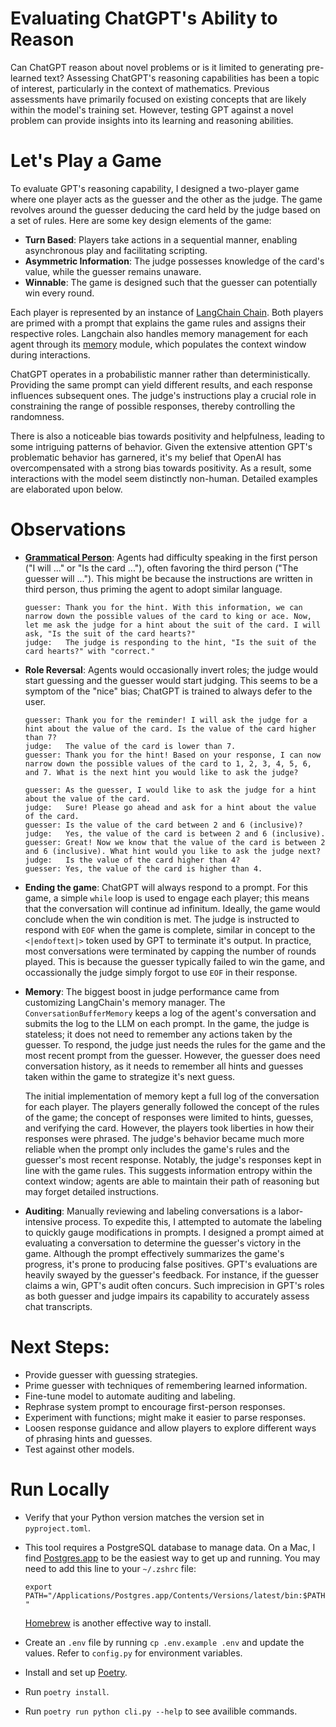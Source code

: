 # Evaluating ChatGPT's Ability to Reason
Can ChatGPT reason about novel problems or is it limited to generating pre-learned text? Assessing ChatGPT's reasoning capabilities has been a topic of interest, particularly in the context of mathematics. Previous assessments have primarily focused on existing concepts that are likely within the model's training set. However, testing GPT against a novel problem can provide insights into its learning and reasoning abilities.

# Let's Play a Game
To evaluate GPT's reasoning capability, I designed a two-player game where one player acts as the guesser and the other as the judge. The game revolves around the guesser deducing the card held by the judge based on a set of rules. Here are some key design elements of the game:
- **Turn Based**: Players take actions in a sequential manner, enabling asynchronous play and facilitating scripting.
- **Asymmetric Information**: The judge possesses knowledge of the card's value, while the guesser remains unaware.
- **Winnable**: The game is designed such that the guesser can potentially win every round.

Each player is represented by an instance of [LangChain Chain](https://python.langchain.com/docs/modules/chains/). Both players are primed with a prompt that explains the game rules and assigns their respective roles. Langchain also handles memory management for each agent through its [memory](https://python.langchain.com/docs/modules/memory/) module, which populates the context window during interactions.

ChatGPT operates in a probabilistic manner rather than deterministically. Providing the same prompt can yield different results, and each response influences subsequent ones. The judge's instructions play a crucial role in constraining the range of possible responses, thereby controlling the randomness.

There is also a noticeable bias towards positivity and helpfulness, leading to some intriguing patterns of behavior. Given the extensive attention GPT's problematic behavior has garnered, it's my belief that OpenAI has overcompensated with a strong bias towards positivity. As a result, some interactions with the model seem distinctly non-human. Detailed examples are elaborated upon below.


# Observations
- **[Grammatical Person](https://en.wikipedia.org/wiki/Grammatical_person)**: Agents had difficulty speaking in the first person ("I will ..." or "Is the card ..."), often favoring the third person ("The guesser will ..."). This might be because the instructions are written in third person, thus priming the agent to adopt similar language.

    ```
    guesser: Thank you for the hint. With this information, we can narrow down the possible values of the card to king or ace. Now, let me ask the judge for a hint about the suit of the card. I will ask, "Is the suit of the card hearts?"
    judge:   The judge is responding to the hint, "Is the suit of the card hearts?" with "correct."
    ```

- **Role Reversal**: Agents would occasionally invert roles; the judge would start guessing and the guesser would start judging. This seems to be a symptom of the "nice" bias; ChatGPT is trained to always defer to the user.

    ```
    guesser: Thank you for the reminder! I will ask the judge for a hint about the value of the card. Is the value of the card higher than 7?
    judge:   The value of the card is lower than 7.
    guesser: Thank you for the hint! Based on your response, I can now narrow down the possible values of the card to 1, 2, 3, 4, 5, 6, and 7. What is the next hint you would like to ask the judge?
    ```

    ```
    guesser: As the guesser, I would like to ask the judge for a hint about the value of the card.
    judge:   Sure! Please go ahead and ask for a hint about the value of the card.
    guesser: Is the value of the card between 2 and 6 (inclusive)?
    judge:   Yes, the value of the card is between 2 and 6 (inclusive).
    guesser: Great! Now we know that the value of the card is between 2 and 6 (inclusive). What hint would you like to ask the judge next?
    judge:   Is the value of the card higher than 4?
    guesser: Yes, the value of the card is higher than 4.
    ```

- **Ending the game**: ChatGPT will always respond to a prompt. For this game, a simple `while` loop is used to engage each player; this means that the conversation will continue ad infinitum. Ideally, the game would conclude when the win condition is met. The judge is instructed to respond with `EOF` when the game is complete, similar in concept to the `<|endoftext|>` token used by GPT to terminate it's output. In practice, most conversations were terminated by capping the number of rounds played. This is because the guesser typically failed to win the game, and occassionally the judge simply forgot to use `EOF` in their response.


- **Memory**: The biggest boost in judge performance came from customizing LangChain's memory manager. The `ConversationBufferMemory` keeps a log of the agent's conversation and submits the log to the LLM on each prompt. In the game, the judge is stateless; it does not need to remember any actions taken by the guesser. To respond, the judge just needs the rules for the game and the most recent prompt from the guesser. However, the guesser does need conversation history, as it needs to remember all hints and guesses taken within the game to strategize it's next guess.

    The initial implementation of memory kept a full log of the conversation for each player. The players generally followed the concept of the rules of the game; the concept of responses were limited to hints, guesses, and verifying the card. However, the players took liberties in how their responses were phrased. The judge's behavior became much more reliable when the prompt only includes the game's rules and the guesser's most recent response. Notably, the judge's responses kept in line with the game rules. This suggests information entropy within the context window; agents are able to maintain their path of reasoning but may forget detailed instructions.

- **Auditing**: Manually reviewing and labeling conversations is a labor-intensive process. To expedite this, I attempted to automate the labeling to quickly gauge modifications in prompts. I designed a prompt aimed at evaluating a conversation to determine the guesser's victory in the game. Although the prompt effectively summarizes the game's progress, it's prone to producing false positives. GPT's evaluations are heavily swayed by the guesser's feedback. For instance, if the guesser claims a win, GPT's audit often concurs. Such imprecision in GPT's roles as both guesser and judge impairs its capability to accurately assess chat transcripts.


# Next Steps:
- Provide guesser with guessing strategies.
- Prime guesser with techniques of remembering learned information.
- Fine-tune model to automate auditing and labeling.
- Rephrase system prompt to encourage first-person responses.
- Experiment with functions; might make it easier to parse responses.
- Loosen response guidance and allow players to explore different ways of phrasing hints and guesses.
- Test against other models.

# Run Locally
- Verify that your Python version matches the version set in `pyproject.toml`.
- This tool requires a PostgreSQL database to manage data. On a Mac, I find [Postgres.app](https://postgresapp.com/) to be the easiest way to get up and running. You may need to add this line to your `~/.zshrc` file:

    ```export PATH="/Applications/Postgres.app/Contents/Versions/latest/bin:$PATH"```

    [Homebrew](https://wiki.postgresql.org/wiki/Homebrew) is another effective way to install.

- Create an `.env` file by running `cp .env.example .env` and update the values. Refer to `config.py` for environment variables.
- Install and set up [Poetry](https://python-poetry.org/docs/#installation).
- Run `poetry install`.
- Run `poetry run python cli.py --help` to see availible commands.
